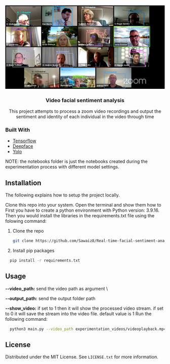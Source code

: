 <!-- Improved compatibility of back to top link: See: https://github.com/othneildrew/Best-README-Template/pull/73 -->
<a name="readme-top"></a>
<!--
*** Thanks for checking out the Best-README-Template. If you have a suggestion
*** that would make this better, please fork the repo and create a pull request
*** or simply open an issue with the tag "enhancement".
*** Don't forget to give the project a star!
*** Thanks again! Now go create something AMAZING! :D
-->



<!-- PROJECT SHIELDS -->
<!--
*** I'm using markdown "reference style" links for readability.
*** Reference links are enclosed in brackets [ ] instead of parentheses ( ).
*** See the bottom of this document for the declaration of the reference variables
*** for contributors-url, forks-url, etc. This is an optional, concise syntax you may use.
*** https://www.markdownguide.org/basic-syntax/#reference-style-links
-->

<!-- PROJECT LOGO -->
<br />
<div align="center">
  <a href="https://github.com/github_username/repo_name">
    <img src="image.png" alt="Logo">
  </a>

<h3 align="center">Video facial sentiment analysis</h3>

  <p align="center">
    This project attempts to process a zoom video recordings and output the sentiment and identity of each individual in the video through time
  </p>
</div>


### Built With

* [Tensorflow][tensorflow-url]
* [Deepface][deepface-url]
* [Yolo][yolo-url]

NOTE: the notebooks folder is just the notebooks created during the experimentation process with different model settings.

<!-- GETTING STARTED -->
## Installation

The following explains how to setup the project locally.

Clone this repo into your system.
Open the terminal and show them how to 
First you have to create a python environment with Python version: 3.9.16.
Then you would install the libraries in the requirements.txt file using the folowing command:

1. Clone the repo
   ```sh
   git clone https://github.com/Sawaiz8/Real-time-facial-sentiment-analysis.git
   ```
2. Install pip packages
  ```sh
    pip install -r requirements.txt
  ```

<!-- USAGE EXAMPLES -->
## Usage
**--video_path:** send the video path as argument \\

**--output_path:** send the output folder path

**--show_video:** if set to 1 then it will show the processed video stream. if set to 0 it will save the stream into the video file. default value is 1
Run the following command: 
```sh
  python3 main.py --video_path experimentation_videos/videoplayback.mp4 --output_path model_output --show_video_only 0
   ```

<!-- LICENSE -->
## License
Distributed under the MIT License. See `LICENSE.txt` for more information.


<!-- MARKDOWN LINKS & IMAGES -->
<!-- https://www.markdownguide.org/basic-syntax/#reference-style-links -->
[tensorflow-url]: https://www.tensorflow.org/
[deepface-url]: https://github.com/serengil/deepface
[yolo-url]: https://www.ultralytics.com/
